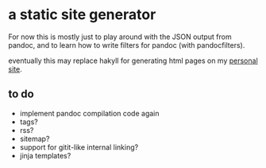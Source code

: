 # a static site generator

For now this is mostly just to play around with the JSON output from pandoc, and to learn how to write filters for pandoc (with pandocfilters).

eventually this may replace hakyll for generating html pages on my [personal site](http://riceissa.com).

## to do

- implement pandoc compilation code again
- tags?
- rss?
- sitemap?
- support for gitit-like internal linking?
- jinja templates?
